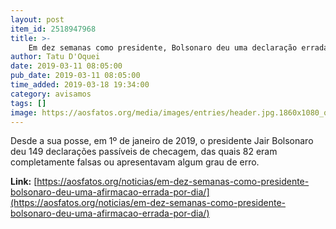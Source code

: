 ```yaml
---
layout: post
item_id: 2518947968
title: >-
    Em dez semanas como presidente, Bolsonaro deu uma declaração errada por dia
author: Tatu D'Oquei
date: 2019-03-11 08:05:00
pub_date: 2019-03-11 08:05:00
time_added: 2019-03-18 19:34:00
category: avisamos
tags: []
image: https://aosfatos.org/media/images/entries/header.jpg.1860x1080_q85_box-410%2C0%2C2083%2C972_crop_upscale.jpg
---
```


Desde a sua posse, em 1º de janeiro de 2019, o presidente Jair Bolsonaro deu 149 declarações passíveis de checagem, das quais 82 eram completamente falsas ou apresentavam algum grau de erro.

**Link:** [https://aosfatos.org/noticias/em-dez-semanas-como-presidente-bolsonaro-deu-uma-afirmacao-errada-por-dia/](https://aosfatos.org/noticias/em-dez-semanas-como-presidente-bolsonaro-deu-uma-afirmacao-errada-por-dia/)

